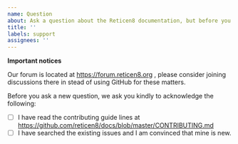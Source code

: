```yaml
---
name: Question
about: Ask a question about the Reticen8 documentation, but before you do, please consider using our forum
title: ''
labels: support
assignees: ''
---
```

**Important notices**

Our forum is located at https://forum.reticen8.org , please consider joining discussions there in stead of using GitHub for these matters.

Before you ask a new question, we ask you kindly to acknowledge the following:

- [ ] I have read the contributing guide lines at https://github.com/reticen8/docs/blob/master/CONTRIBUTING.md
- [ ] I have searched the existing issues and I am convinced that mine is new.
